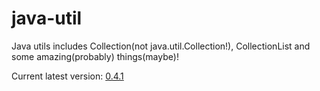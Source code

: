 # java-util
Java utils includes Collection(not java.util.Collection!), CollectionList and some amazing(probably) things(maybe)!

Current latest version: [0.4.1](https://ci.acrylicstyle.xyz/job/java-util/lastSuccessfulBuild/artifact/target/Util-0.4.1.jar)
